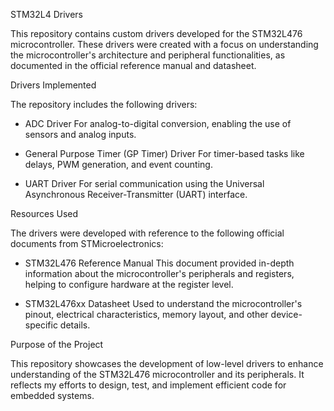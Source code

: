 STM32L4 Drivers 	

This repository contains custom drivers developed for the STM32L476 microcontroller. 
These drivers were created with a focus on understanding the microcontroller's architecture and peripheral functionalities, as documented in the official reference manual and datasheet.

Drivers Implemented 

The repository includes the following drivers:

- ADC Driver
For analog-to-digital conversion, enabling the use of sensors and analog inputs.

- General Purpose Timer (GP Timer) Driver
For timer-based tasks like delays, PWM generation, and event counting.

- UART Driver
For serial communication using the Universal Asynchronous Receiver-Transmitter (UART) interface.

Resources Used

The drivers were developed with reference to the following official documents from STMicroelectronics:

- STM32L476 Reference Manual
This document provided in-depth information about the microcontroller's peripherals and registers, helping to configure hardware at the register level.

- STM32L476xx Datasheet
Used to understand the microcontroller's pinout, electrical characteristics, memory layout, and other device-specific details.

Purpose of the Project

This repository showcases the development of low-level drivers to enhance understanding of the STM32L476 microcontroller and its peripherals. It reflects my efforts to design, test, and implement efficient code for embedded systems.

